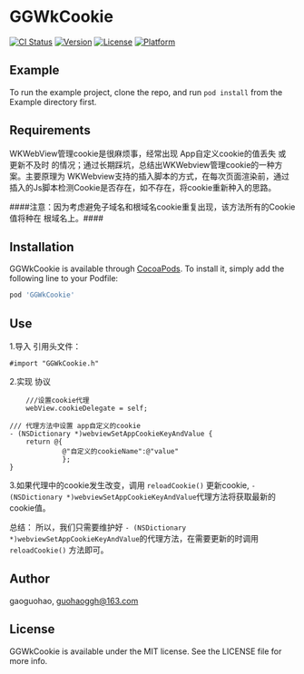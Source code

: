 # GGWkCookie

[![CI Status](https://img.shields.io/travis/gaoguohao/GGWkCookie.svg?style=flat)](https://travis-ci.org/gaoguohao/GGWkCookie)
[![Version](https://img.shields.io/cocoapods/v/GGWkCookie.svg?style=flat)](https://cocoapods.org/pods/GGWkCookie)
[![License](https://img.shields.io/cocoapods/l/GGWkCookie.svg?style=flat)](https://cocoapods.org/pods/GGWkCookie)
[![Platform](https://img.shields.io/cocoapods/p/GGWkCookie.svg?style=flat)](https://cocoapods.org/pods/GGWkCookie)

## Example

To run the example project, clone the repo, and run `pod install` from the Example directory first.

## Requirements
WKWebView管理cookie是很麻烦事，经常出现 App自定义cookie的值丢失 或 更新不及时 的情况；通过长期踩坑，总结出WKWebview管理cookie的一种方案。主要原理为 WKWebview支持的插入脚本的方式，在每次页面渲染前，通过插入的Js脚本检测Cookie是否存在，如不存在，将cookie重新种入的思路。

####注意：因为考虑避免子域名和根域名cookie重复出现，该方法所有的Cookie值将种在 根域名上。####

## Installation

GGWkCookie is available through [CocoaPods](https://cocoapods.org). To install
it, simply add the following line to your Podfile:

```ruby
pod 'GGWkCookie'
```

## Use
1.导入 引用头文件： 
```objc
#import "GGWkCookie.h"
```

2.实现 协议 <GGWkWebViewDelegate>
```objc
    ///设置cookie代理
    webView.cookieDelegate = self;

/// 代理方法中设置 app自定义的cookie
- (NSDictionary *)webviewSetAppCookieKeyAndValue {
    return @{
             @"自定义的cookieName":@"value"
             };
}
```

3.如果代理中的cookie发生改变，调用 ```reloadCookie()``` 更新cookie,  ```- (NSDictionary *)webviewSetAppCookieKeyAndValue```代理方法将获取最新的cookie值。

总结：
所以，我们只需要维护好 ```- (NSDictionary *)webviewSetAppCookieKeyAndValue```的代理方法，在需要更新的时调用 ```reloadCookie()``` 方法即可。


## Author

gaoguohao, guohaoggh@163.com

## License

GGWkCookie is available under the MIT license. See the LICENSE file for more info.
